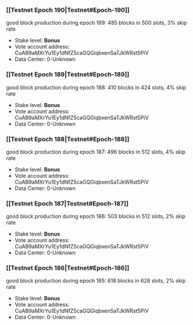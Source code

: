 ### [[Testnet Epoch 190|Testnet#Epoch-190]]
good block production during epoch 189: 485 blocks in 500 slots, 3% skip rate
* Stake level: **Bonus** 
* Vote account address: CuAB9aMXrYu1Ey1dNfZ5caGQGiqbxenSaTJkWRst5PiV
* Data Center: 0-Unknown
### [[Testnet Epoch 189|Testnet#Epoch-189]]
good block production during epoch 188: 410 blocks in 424 slots, 4% skip rate
* Stake level: **Bonus** 
* Vote account address: CuAB9aMXrYu1Ey1dNfZ5caGQGiqbxenSaTJkWRst5PiV
* Data Center: 0-Unknown
### [[Testnet Epoch 188|Testnet#Epoch-188]]
good block production during epoch 187: 496 blocks in 512 slots, 4% skip rate
* Stake level: **Bonus** 
* Vote account address: CuAB9aMXrYu1Ey1dNfZ5caGQGiqbxenSaTJkWRst5PiV
* Data Center: 0-Unknown
### [[Testnet Epoch 187|Testnet#Epoch-187]]
good block production during epoch 186: 503 blocks in 512 slots, 2% skip rate
* Stake level: **Bonus** 
* Vote account address: CuAB9aMXrYu1Ey1dNfZ5caGQGiqbxenSaTJkWRst5PiV
* Data Center: 0-Unknown
### [[Testnet Epoch 186|Testnet#Epoch-186]]
good block production during epoch 185: 618 blocks in 628 slots, 2% skip rate
* Stake level: **Bonus** 
* Vote account address: CuAB9aMXrYu1Ey1dNfZ5caGQGiqbxenSaTJkWRst5PiV
* Data Center: 0-Unknown